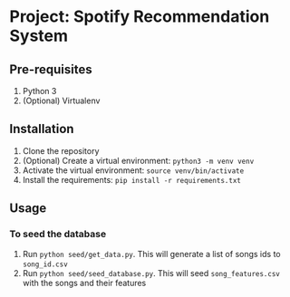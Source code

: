 # Project: Spotify Recommendation System

## Pre-requisites
1. Python 3
2. (Optional) Virtualenv
## Installation
1. Clone the repository
2. (Optional) Create a virtual environment: `python3 -m venv venv`
3. Activate the virtual environment: `source venv/bin/activate`
4. Install the requirements: `pip install -r requirements.txt`
## Usage
### To seed the database
1. Run `python seed/get_data.py`. This will generate a list of songs ids to `song_id.csv`
2. Run `python seed/seed_database.py`. This will seed `song_features.csv` with the songs and their features

